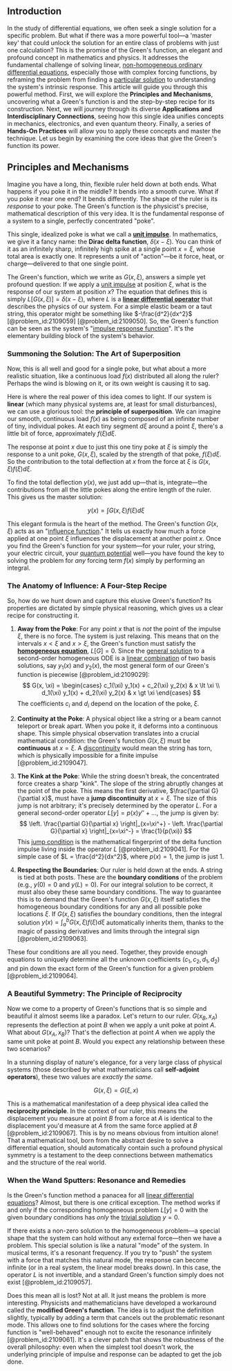 ## Introduction
In the study of differential equations, we often seek a single solution for a specific problem. But what if there was a more powerful tool—a 'master key' that could unlock the solution for an entire class of problems with just one calculation? This is the promise of the Green's function, an elegant and profound concept in mathematics and physics. It addresses the fundamental challenge of solving linear, [non-homogeneous ordinary differential equations](@article_id:197957), especially those with complex forcing functions, by reframing the problem from finding a [particular solution](@article_id:148586) to understanding the system's intrinsic response. This article will guide you through this powerful method. First, we will explore the **Principles and Mechanisms**, uncovering what a Green's function is and the step-by-step recipe for its construction. Next, we will journey through its diverse **Applications and Interdisciplinary Connections**, seeing how this single idea unifies concepts in mechanics, electronics, and even quantum theory. Finally, a series of **Hands-On Practices** will allow you to apply these concepts and master the technique. Let us begin by examining the core ideas that give the Green's function its power.

## Principles and Mechanisms

Imagine you have a long, thin, flexible ruler held down at both ends. What happens if you poke it in the middle? It bends into a smooth curve. What if you poke it near one end? It bends differently. The shape of the ruler is its *response* to your poke. The Green's function is the physicist's precise, mathematical description of this very idea. It is the fundamental response of a system to a single, perfectly concentrated "poke".

This single, idealized poke is what we call a **[unit impulse](@article_id:271661)**. In mathematics, we give it a fancy name: the **Dirac delta function**, $\delta(x-\xi)$. You can think of it as an infinitely sharp, infinitely high spike at a single point $x=\xi$, whose total area is exactly one. It represents a unit of "action"—be it force, heat, or charge—delivered to that one single point.

The Green's function, which we write as $G(x, \xi)$, answers a simple yet profound question: If we apply a [unit impulse](@article_id:271661) at position $\xi$, what is the response of our system at position $x$? The equation that defines this is simply $L[G(x, \xi)] = \delta(x-\xi)$, where $L$ is a **[linear differential operator](@article_id:174287)** that describes the physics of our system. For a simple elastic beam or a taut string, this operator might be something like $-\frac{d^2}{dx^2}$ [@problem_id:2109059] [@problem_id:2109050]. So, the Green's function can be seen as the system's "[impulse response function](@article_id:136604)". It's the elementary building block of the system's behavior.

### Summoning the Solution: The Art of Superposition

Now, this is all well and good for a single poke, but what about a more realistic situation, like a continuous load $f(x)$ distributed all along the ruler? Perhaps the wind is blowing on it, or its own weight is causing it to sag.

Here is where the real power of this idea comes to light. If our system is **linear** (which many physical systems are, at least for small disturbances), we can use a glorious tool: the **principle of superposition**. We can imagine our smooth, continuous load $f(x)$ as being composed of an infinite number of tiny, individual pokes. At each tiny segment $d\xi$ around a point $\xi$, there's a little bit of force, approximately $f(\xi)d\xi$.

The response at point $x$ due to just this one tiny poke at $\xi$ is simply the response to a unit poke, $G(x, \xi)$, scaled by the strength of that poke, $f(\xi)d\xi$. So the contribution to the total deflection at $x$ from the force at $\xi$ is $G(x, \xi)f(\xi)d\xi$.

To find the total deflection $y(x)$, we just add up—that is, integrate—the contributions from all the little pokes along the entire length of the ruler. This gives us the master solution:

$$y(x) = \int G(x, \xi) f(\xi) d\xi$$

This elegant formula is the heart of the method. The Green's function $G(x, \xi)$ acts as an "[influence function](@article_id:168152)." It tells us exactly how much a force applied at one point $\xi$ influences the displacement at another point $x$. Once you find the Green's function for your system—for your ruler, your string, your electric circuit, your [quantum potential](@article_id:192886) well—you have found the key to solving the problem for *any* forcing term $f(x)$ simply by performing an integral.

### The Anatomy of Influence: A Four-Step Recipe

So, how do we hunt down and capture this elusive Green's function? Its properties are dictated by simple physical reasoning, which gives us a clear recipe for constructing it.

1.  **Away from the Poke**: For any point $x$ that is *not* the point of the impulse $\xi$, there is no force. The system is just relaxing. This means that on the intervals $x \lt \xi$ and $x \gt \xi$, the Green's function must satisfy the **[homogeneous equation](@article_id:170941)**, $L[G] = 0$. Since the [general solution](@article_id:274512) to a second-order homogeneous ODE is a [linear combination](@article_id:154597) of two basis solutions, say $y_1(x)$ and $y_2(x)$, the most general form of our Green's function is piecewise [@problem_id:2109029]:
    $$ G(x, \xi) = \begin{cases} c_1(\xi) y_1(x) + c_2(\xi) y_2(x) & x \lt \xi \\ d_1(\xi) y_1(x) + d_2(\xi) y_2(x) & x \gt \xi \end{cases} $$
    The coefficients $c_i$ and $d_i$ depend on the location of the poke, $\xi$.

2.  **Continuity at the Poke**: A physical object like a string or a beam cannot teleport or break apart. When you poke it, it deforms into a continuous shape. This simple physical observation translates into a crucial mathematical condition: the Green's function $G(x, \xi)$ must be **continuous** at $x=\xi$. A [discontinuity](@article_id:143614) would mean the string has torn, which is physically impossible for a finite impulse [@problem_id:2109047].

3.  **The Kink at the Poke**: While the string doesn't break, the concentrated force creates a sharp "kink". The slope of the string abruptly changes at the point of the poke. This means the first derivative, $\frac{\partial G}{\partial x}$, must have a **jump discontinuity** at $x=\xi$. The size of this jump is not arbitrary; it's precisely determined by the operator $L$. For a general second-order operator $L[y] = p(x) y'' + \dots$, the jump is given by:
    $$ \left. \frac{\partial G}{\partial x} \right|_{x=\xi^+} - \left. \frac{\partial G}{\partial x} \right|_{x=\xi^-} = \frac{1}{p(\xi)} $$
    This [jump condition](@article_id:175669) is the mathematical fingerprint of the delta function impulse living inside the operator $L$ [@problem_id:2109041]. For the simple case of $L = \frac{d^2}{dx^2}$, where $p(x)=1$, the jump is just 1.

4.  **Respecting the Boundaries**: Our ruler is held down at the ends. A string is tied at both posts. These are the **boundary conditions** of the problem (e.g., $y(0)=0$ and $y(L)=0$). For our integral solution to be correct, it must also obey these same boundary conditions. The way to guarantee this is to demand that the Green's function $G(x, \xi)$ itself satisfies the homogeneous boundary conditions for any and all possible poke locations $\xi$. If $G(x, \xi)$ satisfies the boundary conditions, then the integral solution $y(x) = \int_a^b G(x, \xi)f(\xi)d\xi$ automatically inherits them, thanks to the magic of passing derivatives and limits through the integral sign [@problem_id:2109063].

These four conditions are all you need. Together, they provide enough equations to uniquely determine all the unknown coefficients ($c_1, c_2, d_1, d_2$) and pin down the exact form of the Green's function for a given problem [@problem_id:2109064].

### A Beautiful Symmetry: The Principle of Reciprocity

Now we come to a property of Green's functions that is so simple and beautiful it almost seems like a paradox. Let's return to our ruler. $G(x_B, x_A)$ represents the deflection at point $B$ when we apply a unit poke at point $A$. What about $G(x_A, x_B)$? That's the deflection at point $A$ when we apply the same unit poke at point $B$. Would you expect any relationship between these two scenarios?

In a stunning display of nature's elegance, for a very large class of physical systems (those described by what mathematicians call **self-adjoint operators**), these two values are *exactly the same*.

$$ G(x, \xi) = G(\xi, x) $$

This is a mathematical manifestation of a deep physical idea called the **reciprocity principle**. In the context of our ruler, this means the displacement you measure at point $B$ from a force at $A$ is identical to the displacement you'd measure at $A$ from the same force applied at $B$ [@problem_id:2109067]. This is by no means obvious from intuition alone! That a mathematical tool, born from the abstract desire to solve a differential equation, should automatically contain such a profound physical symmetry is a testament to the deep connections between mathematics and the structure of the real world.

### When the Wand Sputters: Resonance and Remedies

Is the Green's function method a panacea for all [linear differential equations](@article_id:149871)? Almost, but there is one critical exception. The method works if and only if the corresponding homogeneous problem $L[y]=0$ with the given boundary conditions has *only* the [trivial solution](@article_id:154668) $y=0$.

If there exists a non-zero solution to the homogeneous problem—a special shape that the system can hold without any external force—then we have a problem. This special solution is like a natural "mode" of the system. In musical terms, it's a resonant frequency. If you try to "push" the system with a force that matches this natural mode, the response can become infinite (or in a real system, the linear model breaks down). In this case, the operator $L$ is not invertible, and a standard Green's function simply does not exist [@problem_id:2109057].

Does this mean all is lost? Not at all. It just means the problem is more interesting. Physicists and mathematicians have developed a workaround called the **modified Green's function**. The idea is to adjust the definition slightly, typically by adding a term that cancels out the problematic resonant mode. This allows one to find solutions for the cases where the forcing function is "well-behaved" enough not to excite the resonance infinitely [@problem_id:2109061]. It's a clever patch that shows the robustness of the overall philosophy: even when the simplest tool doesn't work, the underlying principle of impulse and response can be adapted to get the job done.
